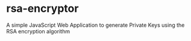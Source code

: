 # rsa-encryptor

A simple JavaScript Web Application to generate Private Keys using the RSA encryption algorithm